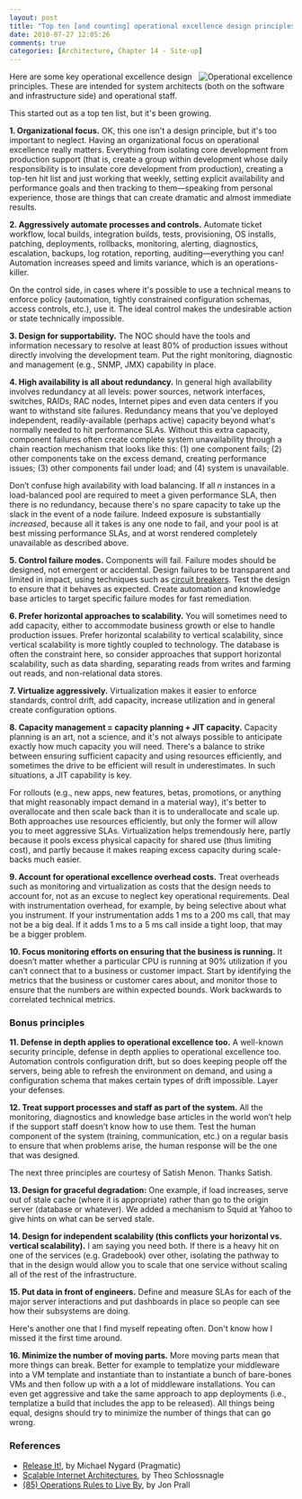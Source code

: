 ```yaml
---
layout: post
title: "Top ten [and counting] operational excellence design principles"
date: 2010-07-27 12:05:26
comments: true
categories: [Architecture, Chapter 14 - Site-up]
---
```

<a href="http://www.flickr.com/photos/kim_scarborough/147973192/"><img src="http://springinpractice.s3.amazonaws.com/blog/images/noc.jpg" alt="Operational excellence" align="right" /></a>

Here are some key operational excellence design principles. These are intended for system architects (both on the software and infrastructure side) and operational staff.

This started out as a top ten list, but it's been growing.

<strong>1. Organizational focus.</strong> OK, this one isn't a design principle, but it's too important to neglect. Having an organizational focus on operational excellence really matters. Everything from isolating core development from production support (that is, create a group within development whose daily responsibility is to insulate core development from production), creating a top-ten hit list and just working that weekly, setting explicit availability and performance goals and then tracking to them&mdash;speaking from personal experience, those are things that can create dramatic and almost immediate results.

<strong>2. Aggressively automate processes and controls.</strong> Automate ticket workflow, local builds, integration builds, tests, provisioning, OS installs, patching, deployments, rollbacks, monitoring, alerting, diagnostics, escalation, backups, log rotation, reporting, auditing&mdash;everything you can! Automation increases speed and limits variance, which is an operations-killer.

On the control side, in cases where it's possible to use a technical means to enforce policy (automation, tightly constrained configuration schemas, access controls, etc.), use it. The ideal control makes the undesirable action or state technically impossible.

<strong>3. Design for supportability.</strong> The NOC should have the tools and information necessary to resolve at least 80% of production issues without directly involving the development team. Put the right monitoring, diagnostic and management (e.g., SNMP, JMX) capability in place.

<strong>4. High availability is all about redundancy.</strong> In general high availability involves redundancy at all levels: power sources, network interfaces, switches, RAIDs, RAC nodes, Internet pipes and even data centers if you want to withstand site failures. Redundancy means that you've deployed independent, readily-available (perhaps active) capacity beyond what's normally needed to hit performance SLAs. Without this extra capacity, component failures often create complete system unavailability through a chain reaction mechanism that looks like this: (1) one component fails; (2) other components take on the excess demand, creating performance issues; (3) other components fail under load; and (4) system is unavailable.

Don’t confuse high availability with load balancing. If all <em>n</em> instances in a load-balanced pool are required to meet a given performance SLA, then there is no redundancy, because there's no spare capacity to take up the slack in the event of a node failure. Indeed exposure is substantially <em>increased</em>, because all it takes is any one node to fail, and your pool is at best missing performance SLAs, and at worst rendered completely unavailable as described above.

<strong>5. Control failure modes.</strong> Components will fail. Failure modes should be designed, not emergent or accidental. Design failures to be transparent and limited in impact, using techniques such as <a href="http://springinpractice.com/2010/07/06/annotation-based-circuit-breakers-with-spring/">circuit breakers</a>. Test the design to ensure that it behaves as expected. Create automation and knowledge base articles to target specific failure modes for fast remediation.

<strong>6. Prefer horizontal approaches to scalability.</strong> You will sometimes need to add capacity, either to accommodate business growth or else to handle production issues. Prefer horizontal scalability to vertical scalability, since vertical scalability is more tightly coupled to technology. The database is often the constraint here, so consider approaches that support horizontal scalability, such as data sharding, separating reads from writes and farming out reads, and non-relational data stores.

<strong>7. Virtualize aggressively.</strong> Virtualization makes it easier to enforce standards, control drift, add capacity, increase utilization and in general create configuration options.

<strong>8. Capacity management = capacity planning + JIT capacity.</strong> Capacity planning is an art, not a science, and it's not always possible to anticipate exactly how much capacity you will need. There's a balance to strike between ensuring sufficient capacity and using resources efficiently, and sometimes the drive to be efficient will result in underestimates. In such situations, a JIT capability is key.

For rollouts (e.g., new apps, new features, betas, promotions, or anything that might reasonably impact demand in a material way), it's better to overallocate and then scale back than it is to underallocate and scale up. Both approaches use resources efficiently, but only the former will allow you to meet aggressive SLAs. Virtualization helps tremendously here, partly because it pools excess physical capacity for shared use (thus limiting cost), and partly because it makes reaping excess capacity during scale-backs much easier.

<strong>9. Account for operational excellence overhead costs.</strong> Treat overheads such as monitoring and virtualization as costs that the design needs to account for, not as an excuse to neglect key operational requirements. Deal with instrumentation overhead, for example, by being selective about what you instrument. If your instrumentation adds 1 ms to a 200 ms call, that may not be a big deal. If it adds 1 ms to a 5 ms call inside a tight loop, that may be a bigger problem. 

<strong>10. Focus monitoring efforts on ensuring that the business is running.</strong> It doesn’t matter whether a particular CPU is running at 90% utilization if you can’t connect that to a business or customer impact. Start by identifying the metrics that the business or customer cares about, and monitor those to ensure that the numbers are within expected bounds. Work backwards to correlated technical metrics.

<h3>Bonus principles</h3>

<strong>11. Defense in depth applies to operational excellence too.</strong> A well-known security principle, defense in depth applies to operational excellence too. Automation controls configuration drift, but so does keeping people off the servers, being able to refresh the environment on demand, and using a configuration schema that makes certain types of drift impossible. Layer your defenses.

<strong>12. Treat support processes and staff as part of the system.</strong> All the monitoring, diagnostics and knowledge base articles in the world won’t help if the support staff doesn’t know how to use them. Test the human component of the system (training, communication, etc.) on a regular basis to ensure that when problems arise, the human response will be the one that was designed.

The next three principles are courtesy of Satish Menon. Thanks Satish.

<strong>13. Design for graceful degradation:</strong> One example, if load increases, serve out of stale cache (where it is appropriate) rather than go to the origin server (database or whatever). We added a mechanism to Squid at Yahoo to give hints on what can be served stale.

<strong>14. Design for independent scalability (this conflicts your horizontal vs. vertical scalability).</strong> I am saying you need both. If there is a heavy hit on one of the services (e.g. Gradebook) over other, isolating the pathway to that in the design would allow you to scale that one service without scaling all of the rest of the infrastructure.

<strong>15. Put data in front of engineers.</strong> Define and measure SLAs for each of the major server interactions and put dashboards in place so people can see how their subsystems are doing.

Here's another one that I find myself repeating often. Don't know how I missed it the first time around.

<strong>16. Minimize the number of moving parts.</strong> More moving parts mean that more things can break. Better for example to templatize your middleware into a VM template and instantiate than to instantiate a bunch of bare-bones VMs and then follow up with a a lot of middleware installations. You can even get aggressive and take the same approach to app deployments (i.e., templatize a build that includes the app to be released). All things being equal, designs should try to minimize the number of things that can go wrong.

<h3>References</h3>

<ul>
	<li><a href="http://www.pragprog.com/titles/mnee/release-it">Release It!</a>, by Michael Nygard (Pragmatic)</li>
	<li><a href="http://www.amazon.com/Scalable-Internet-Architectures-Theo-Schlossnagle/dp/067232699X">Scalable Internet Architectures</a>, by Theo Schlossnagle</li>
	<li><a href="http://jprall.vox.com/library/post/85-operations-rules-to-live-by.html">(85) Operations Rules to Live By</a>, by Jon Prall</li>
</ul>

